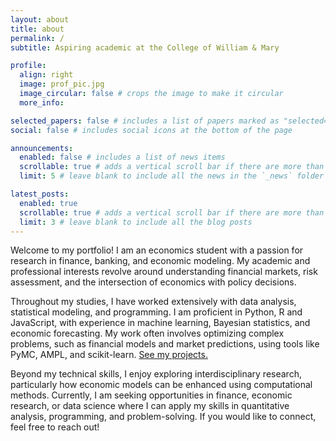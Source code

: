 ```yaml
---
layout: about
title: about
permalink: /
subtitle: Aspiring academic at the College of William & Mary

profile:
  align: right
  image: prof_pic.jpg
  image_circular: false # crops the image to make it circular
  more_info:

selected_papers: false # includes a list of papers marked as "selected={true}"
social: false # includes social icons at the bottom of the page

announcements:
  enabled: false # includes a list of news items
  scrollable: true # adds a vertical scroll bar if there are more than 3 news items
  limit: 5 # leave blank to include all the news in the `_news` folder

latest_posts:
  enabled: true
  scrollable: true # adds a vertical scroll bar if there are more than 3 new posts items
  limit: 3 # leave blank to include all the blog posts
---
```


Welcome to my portfolio! I am an economics student with a passion for research in finance, banking, and economic modeling. My academic and professional interests revolve around understanding financial markets, risk assessment, and the intersection of economics with policy decisions.

Throughout my studies, I have worked extensively with data analysis, statistical modeling, and programming. I am proficient in Python, R and JavaScript, with experience in machine learning, Bayesian statistics, and economic forecasting. My work often involves optimizing complex problems, such as financial models and market predictions, using tools like PyMC, AMPL, and scikit-learn. [See my projects.](/projects)

Beyond my technical skills, I enjoy exploring interdisciplinary research, particularly how economic models can be enhanced using computational methods. Currently, I am seeking opportunities in finance, economic research, or data science where I can apply my skills in quantitative analysis, programming, and problem-solving. If you would like to connect, feel free to reach out!
